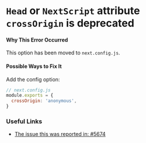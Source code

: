 # `Head` or `NextScript` attribute `crossOrigin` is deprecated

#### Why This Error Occurred

This option has been moved to `next.config.js`.

#### Possible Ways to Fix It

Add the config option:

```js
// next.config.js
module.exports = {
  crossOrigin: 'anonymous',
}
```

### Useful Links

- [The issue this was reported in: #5674](https://github.com/zeit/next.js/issues/5674)
